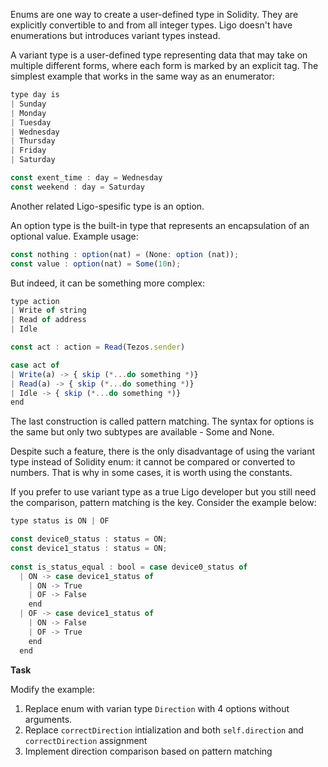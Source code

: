 Enums are one way to create a user-defined type in Solidity. They are explicitly convertible to and from all integer types. Ligo doesn't have enumerations but introduces variant types instead.

A variant type is a user-defined type representing data that may take on multiple different forms, where each form is marked by an explicit tag. The simplest example that works in the same way as an enumerator: 

```jsx
type day is 
| Sunday 
| Monday
| Tuesday
| Wednesday
| Thursday
| Friday 
| Saturday

const exent_time : day = Wednesday
const weekend : day = Saturday
```

Another related Ligo-spesific type is an option. 

An option type is the built-in type that represents an encapsulation of an optional value. Example usage:

```jsx
const nothing : option(nat) = (None: option (nat));
const value : option(nat) = Some(10n);
```

But indeed, it can be something more complex:

```jsx
type action
| Write of string
| Read of address
| Idle

const act : action = Read(Tezos.sender)

case act of
| Write(a) -> { skip (*...do something *)}
| Read(a) -> { skip (*...do something *)}
| Idle -> { skip (*...do something *)}
end 
```

The last construction is called pattern matching. The syntax for options is the same but only two subtypes are available - Some and None. 

Despite such a feature, there is the only disadvantage of using the variant type instead of Solidity enum: it cannot be compared or converted to numbers. That is why in some cases, it is worth using the constants. 

If you prefer to use variant type as a true Ligo developer but you still need the comparison, pattern matching is the key. Consider the example below:

```jsx
type status is ON | OF

const device0_status : status = ON;
const device1_status : status = ON;
    
const is_status_equal : bool = case device0_status of
  | ON -> case device1_status of
    | ON -> True
    | OF -> False
    end
  | OF -> case device1_status of
    | ON -> False
    | OF -> True
    end
  end
```

**Task**

Modify the example:

1. Replace enum with varian type `Direction` with 4 options without arguments.
2. Replace `correctDirection` intialization and both  `self.direction` and `correctDirection` assignment 
3. Implement direction comparison based on pattern matching

